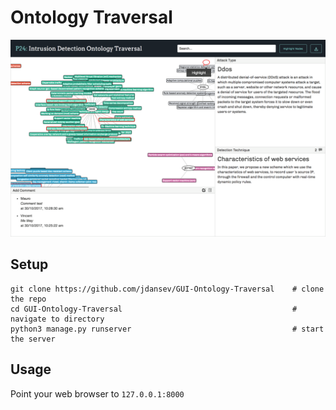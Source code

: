 # Ontology Traversal

![alt text](./demo.png)

## Setup
```
git clone https://github.com/jdansev/GUI-Ontology-Traversal    # clone the repo
cd GUI-Ontology-Traversal                                      # navigate to directory
python3 manage.py runserver                                    # start the server
```

## Usage
Point your web browser to `127.0.0.1:8000`
